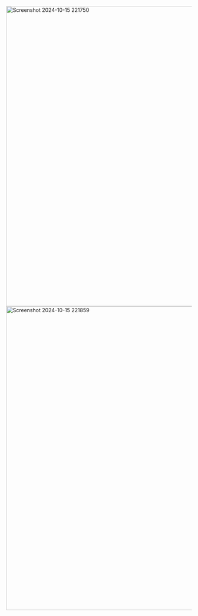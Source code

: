 <img width="814" alt="Screenshot 2024-10-15 221750" src="https://github.com/user-attachments/assets/a7daefbb-8dff-443f-8cd0-65a1a4d1bb57">
<img width="824" alt="Screenshot 2024-10-15 221859" src="https://github.com/user-attachments/assets/61294e30-34a6-45e5-9d17-627444ffdc35">

